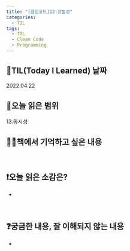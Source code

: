 ```yaml
---
title: "[클린코드]12.창발성"
categories:
  - TIL
tags:
  - TIL
  - Clean Code
  - Programming
---
```


## 📆TIL(Today I Learned) 날짜

2022.04.22

## 📑오늘 읽은 범위

13.동시성

## ✍🏻책에서 기억하고 싶은 내용

>

<br />

## ❗오늘 읽은 소감은?

-

<br />

## ❓궁금한 내용, 잘 이해되지 않는 내용

-
